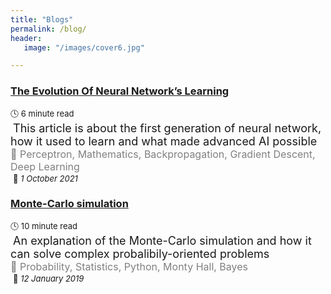```yaml
---
title: "Blogs"
permalink: /blog/
header:
   image: "/images/cover6.jpg"

---
```

### [The Evolution Of Neural Network’s Learning](https://medium.com/@alfarouk.elbaha/the-evolution-of-neural-networks-learning-from-perceptron-s-learning-procedure-to-c0955a0d38fc)
<font size="2">🕓 6 minute read</font>  
<span style="color:white">.</span><font size="4">This article is about the first generation of neural network, how it used to learn and what made advanced AI possible</font>  
<span style="color:grey"><font size="3">🔑 Perceptron, Mathematics, Backpropagation, Gradient Descent, Deep Learning</font></span>  
<span style="color:white">.</span><font size="2">📅</font>*<font size="2"> 1 October 2021</font>*

### [Monte-Carlo simulation](https://alpharouk.github.io/monte-carlo/)
<font size="2">🕓 10 minute read</font>  
<span style="color:white">.</span><font size="4">An explanation of the Monte-Carlo simulation and how it can solve complex probalibily-oriented problems </font>  
<span style="color:grey"><font size="3">🔑 Probability, Statistics, Python, Monty Hall, Bayes</font></span>  
<span style="color:white">.</span><font size="2">📅</font>*<font size="2"> 12 January 2019</font>*
